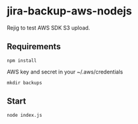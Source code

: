 # jira-backup-aws-nodejs

Rejig to test AWS SDK S3 upload.

## Requirements

`npm install`

AWS key and secret in your ~/.aws/credentials

`mkdir backups`

## Start

`node index.js`